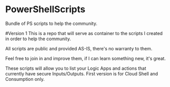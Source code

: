 # PowerShellScripts
Bundle of PS scripts to help the community.

#Version 1
This is a repo that will serve as container to the scripts I created in order to help the community.

All scripts are public and provided AS-IS, there's no warranty to them.

Feel free to join in and improve them, if I can learn something new, it's great.

These scripts will allow you to list your Logic Apps and actions that currently have secure Inputs/Outputs.
First version is for Cloud Shell and Consumption only.
